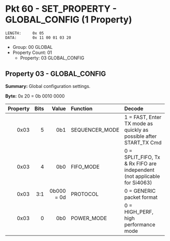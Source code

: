 # Pkt 60 - SET_PROPERTY - GLOBAL_CONFIG (1 Property)

```
LENGTH:     0x 05
DATA:       0x 11 00 01 03 20
```
- Group:            00  GLOBAL
- Property Count:   01
  - Property:       03  GLOBAL_CONFIG
  
## Property 03 - GLOBAL_CONFIG

**Summary:**    Global configuration settings.

**Byte:**       0x 20 = 0b 0010 0000

| Property | Bits | Value            | Function         | Decode |
| -------: | ---: | ----:            | :-------         | :----- |
| 0x03     | 5    | 0b1              | SEQUENCER_MODE   | 1 = FAST, Enter TX mode as quickly as possible after START_TX Cmd |
| 0x03     | 4    | 0b0              | FIFO_MODE        | 0 = SPLIT_FIFO, Tx & Rx FIFO are independent (not applicable for Si4063) |
| 0x03     | 3:1  | 0b000 = 0d       | PROTOCOL         | 0 = GENERIC packet format |
| 0x03     | 0    | 0b0              | POWER_MODE       | 0 = HIGH_PERF, high performance mode |